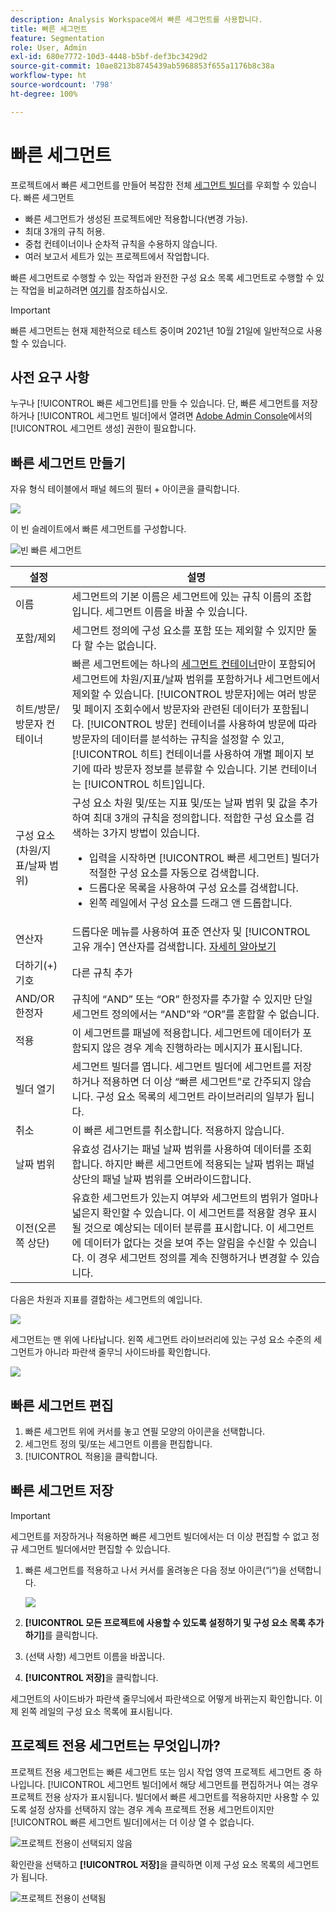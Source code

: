 ```yaml
---
description: Analysis Workspace에서 빠른 세그먼트를 사용합니다.
title: 빠른 세그먼트
feature: Segmentation
role: User, Admin
exl-id: 680e7772-10d3-4448-b5bf-def3bc3429d2
source-git-commit: 10ae8213b8745439ab5968853f655a1176b8c38a
workflow-type: ht
source-wordcount: '798'
ht-degree: 100%

---
```


# 빠른 세그먼트

프로젝트에서 빠른 세그먼트를 만들어 복잡한 전체 [세그먼트 빌더](/help/components/segmentation/segmentation-workflow/seg-build.md)를 우회할 수 있습니다. 빠른 세그먼트

* 빠른 세그먼트가 생성된 프로젝트에만 적용합니다(변경 가능).
* 최대 3개의 규칙 허용.
* 중첩 컨테이너이나 순차적 규칙을 수용하지 않습니다.
* 여러 보고서 세트가 있는 프로젝트에서 작업합니다.

빠른 세그먼트로 수행할 수 있는 작업과 완전한 구성 요소 목록 세그먼트로 수행할 수 있는 작업을 비교하려면 [여기](/help/analyze/analysis-workspace/components/segments/t-freeform-project-segment.md)를 참조하십시오.

>[!IMPORTANT]
> 빠른 세그먼트는 현재 제한적으로 테스트 중이며 2021년 10월 21일에 일반적으로 사용할 수 있습니다.

## 사전 요구 사항

누구나 [!UICONTROL 빠른 세그먼트]를 만들 수 있습니다. 단, 빠른 세그먼트를 저장하거나 [!UICONTROL 세그먼트 빌더]에서 열려면 [Adobe Admin Console](https://experienceleague.adobe.com/docs/analytics/admin/admin-console/permissions/summary-tables.html?lang=ko-KR#analytics-tools)에서의 [!UICONTROL 세그먼트 생성] 권한이 필요합니다.

## 빠른 세그먼트 만들기

자유 형식 테이블에서 패널 헤드의 필터 + 아이콘을 클릭합니다.

![](assets/quick-seg1.png)

이 빈 슬레이트에서 빠른 세그먼트를 구성합니다.

![빈 빠른 세그먼트](assets/qs-blank-slate.png)

| 설정 | 설명 |
| --- | --- |
| 이름 | 세그먼트의 기본 이름은 세그먼트에 있는 규칙 이름의 조합입니다. 세그먼트 이름을 바꿀 수 있습니다. |
| 포함/제외 | 세그먼트 정의에 구성 요소를 포함 또는 제외할 수 있지만 둘 다 할 수는 없습니다. |
| 히트/방문/방문자 컨테이너 | 빠른 세그먼트에는 하나의 [세그먼트 컨테이너](https://experienceleague.adobe.com/docs/analytics/components/segmentation/seg-overview.html?lang=ko-KR#section_AF2A28BE92474DB386AE85743C71B2D6)만이 포함되어 세그먼트에 차원/지표/날짜 범위를 포함하거나 세그먼트에서 제외할 수 있습니다. [!UICONTROL 방문자]에는 여러 방문 및 페이지 조회수에서 방문자와 관련된 데이터가 포함됩니다. [!UICONTROL 방문] 컨테이너를 사용하여 방문에 따라 방문자의 데이터를 분석하는 규칙을 설정할 수 있고, [!UICONTROL 히트] 컨테이너를 사용하여 개별 페이지 보기에 따라 방문자 정보를 분류할 수 있습니다. 기본 컨테이너는 [!UICONTROL 히트]입니다. |
| 구성 요소(차원/지표/날짜 범위) | 구성 요소 차원 및/또는 지표 및/또는 날짜 범위 및 값을 추가하여 최대 3개의 규칙을 정의합니다. 적합한 구성 요소를 검색하는 3가지 방법이 있습니다.<ul><li>입력을 시작하면 [!UICONTROL 빠른 세그먼트] 빌더가 적절한 구성 요소를 자동으로 검색합니다.</li><li>드롭다운 목록을 사용하여 구성 요소를 검색합니다.</li><li>왼쪽 레일에서 구성 요소를 드래그 앤 드롭합니다.</li></ul> |
| 연산자 | 드롭다운 메뉴를 사용하여 표준 연산자 및 [!UICONTROL 고유 개수] 연산자를 검색합니다. [자세히 알아보기](https://experienceleague.adobe.com/docs/analytics/components/segmentation/segment-reference/seg-operators.html?lang=ko-KR) |
| 더하기(+) 기호 | 다른 규칙 추가 |
| AND/OR 한정자 | 규칙에 “AND” 또는 “OR” 한정자를 추가할 수 있지만 단일 세그먼트 정의에서는 “AND”와 “OR”를 혼합할 수 없습니다. |
| 적용 | 이 세그먼트를 패널에 적용합니다. 세그먼트에 데이터가 포함되지 않은 경우 계속 진행하라는 메시지가 표시됩니다. |
| 빌더 열기 | 세그먼트 빌더를 엽니다. 세그먼트 빌더에 세그먼트를 저장하거나 적용하면 더 이상 “빠른 세그먼트”로 간주되지 않습니다. 구성 요소 목록의 세그먼트 라이브러리의 일부가 됩니다. |
| 취소 | 이 빠른 세그먼트를 취소합니다. 적용하지 않습니다. |
| 날짜 범위 | 유효성 검사기는 패널 날짜 범위를 사용하여 데이터를 조회합니다. 하지만 빠른 세그먼트에 적용되는 날짜 범위는 패널 상단의 패널 날짜 범위를 오버라이드합니다. |
| 이전(오른쪽 상단) | 유효한 세그먼트가 있는지 여부와 세그먼트의 범위가 얼마나 넓은지 확인할 수 있습니다. 이 세그먼트를 적용할 경우 표시될 것으로 예상되는 데이터 분류를 표시합니다. 이 세그먼트에 데이터가 없다는 것을 보여 주는 알림을 수신할 수 있습니다. 이 경우 세그먼트 정의를 계속 진행하거나 변경할 수 있습니다. |

다음은 차원과 지표를 결합하는 세그먼트의 예입니다.

![](assets/quick-seg2.png)

세그먼트는 맨 위에 나타납니다. 왼쪽 세그먼트 라이브러리에 있는 구성 요소 수준의 세그먼트가 아니라 파란색 줄무늬 사이드바를 확인합니다.

![](assets/quick-seg5.png)

## 빠른 세그먼트 편집

1. 빠른 세그먼트 위에 커서를 놓고 연필 모양의 아이콘을 선택합니다.
1. 세그먼트 정의 및/또는 세그먼트 이름을 편집합니다.
1. [!UICONTROL 적용]을 클릭합니다.

## 빠른 세그먼트 저장

>[!IMPORTANT]
>세그먼트를 저장하거나 적용하면 빠른 세그먼트 빌더에서는 더 이상 편집할 수 없고 정규 세그먼트 빌더에서만 편집할 수 있습니다.

1. 빠른 세그먼트를 적용하고 나서 커서를 올려놓은 다음 정보 아이콘(“i“)을 선택합니다.

   ![](assets/quick-seg6.png)

1. **[!UICONTROL 모든 프로젝트에 사용할 수 있도록 설정하기 및 구성 요소 목록 추가하기]**&#x200B;를 클릭합니다.
1. (선택 사항) 세그먼트 이름을 바꿉니다.
1. **[!UICONTROL 저장]**&#x200B;을 클릭합니다.

세그먼트의 사이드바가 파란색 줄무늬에서 파란색으로 어떻게 바뀌는지 확인합니다. 이제 왼쪽 레일의 구성 요소 목록에 표시됩니다.

## 프로젝트 전용 세그먼트는 무엇입니까?

프로젝트 전용 세그먼트는 빠른 세그먼트 또는 임시 작업 영역 프로젝트 세그먼트 중 하나입니다. [!UICONTROL 세그먼트 빌더]에서 해당 세그먼트를 편집하거나 여는 경우 프로젝트 전용 상자가 표시됩니다. 빌더에서 빠른 세그먼트를 적용하지만 사용할 수 있도록 설정 상자를 선택하지 않는 경우 계속 프로젝트 전용 세그먼트이지만 [!UICONTROL 빠른 세그먼트 빌더]에서는 더 이상 열 수 없습니다.

![프로젝트 전용이 선택되지 않음](assets/project-only-unchecked.png)

확인란을 선택하고 **[!UICONTROL 저장]**&#x200B;을 클릭하면 이제 구성 요소 목록의 세그먼트가 됩니다.

![프로젝트 전용이 선택됨](assets/project-only-checked.png)
